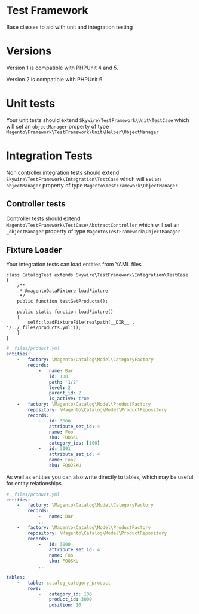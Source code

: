# Test Framework

Base classes to aid with unit and integration testing

# Versions

Version 1 is compatible with PHPUnit 4 and 5.

Version 2 is compatible with PHPUnit 6.

# Unit tests

Your unit tests should extend `Skywire\TestFramework\Unit\TestCase` which will set an `objectManager` property of type `Magento\Framework\TestFramework\Unit\Helper\ObjectManager` 

# Integration Tests

Non controller integration tests should extend `Skywire\TestFramework\Integration\TestCase` which will set an `objectManager` property of type `Magento\TestFramework\ObjectManager` 

## Controller tests

Controller tests should extend `Magento\TestFramework\TestCase\AbstractController` which will set an `_objectManager` property of type `Magento\TestFramework\ObjectManager`

## Fixture Loader

Your integration tests can load entities from YAML files  

```
class CatalogTest extends Skywire\TestFramework\Integration\TestCase
{
    /**
     * @magentoDataFixture loadFixture
     */
    public function testGetProducts();
    
    public static function loadFixture()
    {
        self::loadFixtureFile(realpath(__DIR__ . '/../_files/products.yml'));
    }
}
```

```yaml
# _files/product.yml
entities:
    -   factory: \Magento\Catalog\Model\CategoryFactory
        records:
            -   name: Bar
                id: 100
                path: '1/2'
                level: 2
                parent_id: 2
                is_active: true
    -   factory: \Magento\Catalog\Model\ProductFactory
        repository: \Magento\Catalog\Model\ProductRepository
        records:
            -   id: 3000
                attribute_set_id: 4
                name: Foo
                sku: FOOSKU
                category_ids: [100]
            -   id: 3001
                attribute_set_id: 4
                name: Foo2
                sku: FOO2SKU
```

As well as entities you can also write directly to tables, which may be useful for entity relationships

```yaml
# _files/product.yml
entities:
    -   factory: \Magento\Catalog\Model\CategoryFactory
        records:
            -   name: Bar
            ...
    -   factory: \Magento\Catalog\Model\ProductFactory
        repository: \Magento\Catalog\Model\ProductRepository
        records:
            -   id: 3000
                attribute_set_id: 4
                name: Foo
                sku: FOOSKU
            ...

tables:
    -   table: catalog_category_product
        rows:
            -   category_id: 100
                product_id: 3000
                position: 10
```
